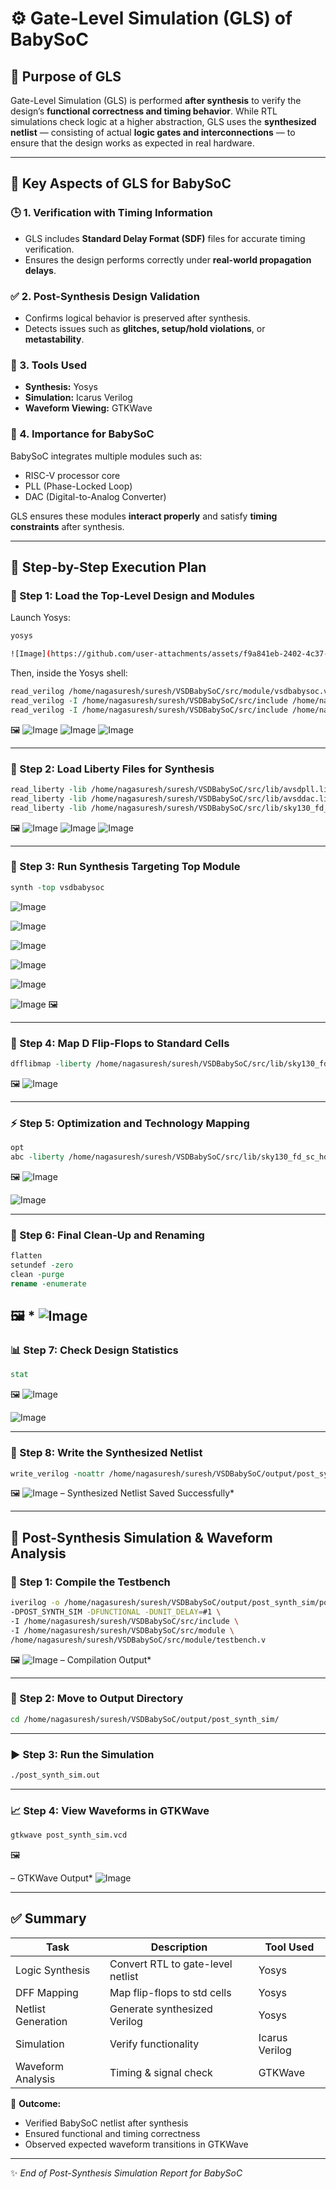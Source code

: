 # ⚙️ Gate-Level Simulation (GLS) of BabySoC

## 🎯 Purpose of GLS

Gate-Level Simulation (GLS) is performed **after synthesis** to verify the design’s **functional correctness and timing behavior**.
While RTL simulations check logic at a higher abstraction, GLS uses the **synthesized netlist** — consisting of actual **logic gates and interconnections** — to ensure that the design works as expected in real hardware.

---

## 🧩 Key Aspects of GLS for BabySoC

### 🕒 1. Verification with Timing Information

* GLS includes **Standard Delay Format (SDF)** files for accurate timing verification.
* Ensures the design performs correctly under **real-world propagation delays**.

### ✅ 2. Post-Synthesis Design Validation

* Confirms logical behavior is preserved after synthesis.
* Detects issues such as **glitches, setup/hold violations**, or **metastability**.

### 🧰 3. Tools Used

* **Synthesis:** Yosys
* **Simulation:** Icarus Verilog
* **Waveform Viewing:** GTKWave

### 🧠 4. Importance for BabySoC

BabySoC integrates multiple modules such as:

* RISC-V processor core
* PLL (Phase-Locked Loop)
* DAC (Digital-to-Analog Converter)

GLS ensures these modules **interact properly** and satisfy **timing constraints** after synthesis.

---

## 🚀 Step-by-Step Execution Plan

### 🧱 Step 1: Load the Top-Level Design and Modules

Launch Yosys:

```bash
yosys

![Image](https://github.com/user-attachments/assets/f9a841eb-2402-4c37-b0b0-a33db9372cf9)

```

Then, inside the Yosys shell:

```tcl
read_verilog /home/nagasuresh/suresh/VSDBabySoC/src/module/vsdbabysoc.v
read_verilog -I /home/nagasuresh/suresh/VSDBabySoC/src/include /home/nagasuresh/suresh/VSDBabySoC/src/module/rvmyth.v
read_verilog -I /home/nagasuresh/suresh/VSDBabySoC/src/include /home/nagasuresh/suresh/VSDBabySoC/src/module/clk_gate.v
```

🖼️ 
![Image](https://github.com/user-attachments/assets/b17259f6-fab3-468c-a91a-143e3b5705ee)
![Image](https://github.com/user-attachments/assets/162a9dc1-1a64-4b18-8144-51b9489096be)
![Image](https://github.com/user-attachments/assets/e3cd5043-f472-4750-9578-63852b2e4868)

---

### 🧩 Step 2: Load Liberty Files for Synthesis

```tcl
read_liberty -lib /home/nagasuresh/suresh/VSDBabySoC/src/lib/avsdpll.lib
read_liberty -lib /home/nagasuresh/suresh/VSDBabySoC/src/lib/avsddac.lib
read_liberty -lib /home/nagasuresh/suresh/VSDBabySoC/src/lib/sky130_fd_sc_hd__tt_025C_1v80.lib
```

🖼️ 
![Image](https://github.com/user-attachments/assets/d512b31e-9a8f-4310-be37-a5fc4d332df5)
![Image](https://github.com/user-attachments/assets/95bf71e9-75ce-44dc-bdb3-16e56246df86)
![Image](https://github.com/user-attachments/assets/cbd08ef6-2a69-40af-b49e-adfc7928aae2)

---

### 🧠 Step 3: Run Synthesis Targeting Top Module

```tcl
synth -top vsdbabysoc
```
![Image](https://github.com/user-attachments/assets/b96e78c6-a736-424b-8029-a2327c94cd93)

![Image](https://github.com/user-attachments/assets/560ecf3e-584e-450b-a997-47f56a870e2a)

![Image](https://github.com/user-attachments/assets/df9768ae-5ed2-4a46-9496-9b80d42052e9)

![Image](https://github.com/user-attachments/assets/b0ab8b64-3f4c-42d1-84f1-305fe49d87d2)

![Image](https://github.com/user-attachments/assets/5e404af6-bf5f-46db-81c2-fd67ada569dd)

![Image](https://github.com/user-attachments/assets/d8b4538b-0062-4595-b74a-19212971484e)
🖼️ 


---

### 🔄 Step 4: Map D Flip-Flops to Standard Cells

```tcl
dfflibmap -liberty /home/nagasuresh/suresh/VSDBabySoC/src/lib/sky130_fd_sc_hd__tt_025C_1v80.lib
```

🖼️ 
![Image](https://github.com/user-attachments/assets/66216e61-172d-47ff-9e51-b210095df062)

---

### ⚡ Step 5: Optimization and Technology Mapping

```tcl
opt
abc -liberty /home/nagasuresh/suresh/VSDBabySoC/src/lib/sky130_fd_sc_hd__tt_025C_1v80.lib -script +strash;scorr;ifraig;retime;{D};strash;dch,-f;map,-M,1,{D}
```

🖼️ 
![Image](https://github.com/user-attachments/assets/d85b157a-ca01-4695-8d10-ed40b2bfbf40)

![Image](https://github.com/user-attachments/assets/ac9091ba-7c80-47c2-a27e-c50fbfdcc6aa)

---

### 🧹 Step 6: Final Clean-Up and Renaming

```tcl
flatten
setundef -zero
clean -purge
rename -enumerate
```

🖼️ *
![Image](https://github.com/user-attachments/assets/30347b63-a41a-452a-ab7c-d52455e0f3da)
---

### 📊 Step 7: Check Design Statistics

```tcl
stat
```

🖼️ 
![Image](https://github.com/user-attachments/assets/7f66043e-2d57-4edd-9572-aa0a0d0c9c64)

![Image](https://github.com/user-attachments/assets/a0a2fe00-b50f-4f51-8c66-5664a05b0f18)

---

### 💾 Step 8: Write the Synthesized Netlist

```tcl
write_verilog -noattr /home/nagasuresh/suresh/VSDBabySoC/output/post_synth_sim/vsdbabysoc.synth.v
```

🖼️ 
![Image](https://github.com/user-attachments/assets/7e90511a-dc05-4b6c-b363-7b0bae499094)
– Synthesized Netlist Saved Successfully*

---

## 🧪 Post-Synthesis Simulation & Waveform Analysis

### 🧰 Step 1: Compile the Testbench

```bash
iverilog -o /home/nagasuresh/suresh/VSDBabySoC/output/post_synth_sim/post_synth_sim.out \
-DPOST_SYNTH_SIM -DFUNCTIONAL -DUNIT_DELAY=#1 \
-I /home/nagasuresh/suresh/VSDBabySoC/src/include \
-I /home/nagasuresh/suresh/VSDBabySoC/src/module \
/home/nagasuresh/suresh/VSDBabySoC/src/module/testbench.v
```

🖼️ 
![Image](https://github.com/user-attachments/assets/b6124928-34e9-4eaa-a54b-c63702ce5511)
– Compilation Output*

---

### 📂 Step 2: Move to Output Directory

```bash
cd /home/nagasuresh/suresh/VSDBabySoC/output/post_synth_sim/
```

---

### ▶️ Step 3: Run the Simulation

```bash
./post_synth_sim.out
```
---
### 📈 Step 4: View Waveforms in GTKWave

```bash
gtkwave post_synth_sim.vcd
```

🖼️ 

– GTKWave Output*
![Image](https://github.com/user-attachments/assets/eea8ebcb-b0d1-4abd-8433-5ad636cdb07a)

---

## ✅ Summary

| Task               | Description                       | Tool Used      |
| ------------------ | --------------------------------- | -------------- |
| Logic Synthesis    | Convert RTL to gate-level netlist | Yosys          |
| DFF Mapping        | Map flip-flops to std cells       | Yosys          |
| Netlist Generation | Generate synthesized Verilog      | Yosys          |
| Simulation         | Verify functionality              | Icarus Verilog |
| Waveform Analysis  | Timing & signal check             | GTKWave        |

🧾 **Outcome:**

* Verified BabySoC netlist after synthesis
* Ensured functional and timing correctness
* Observed expected waveform transitions in GTKWave

---

✨ *End of Post-Synthesis Simulation Report for BabySoC*

